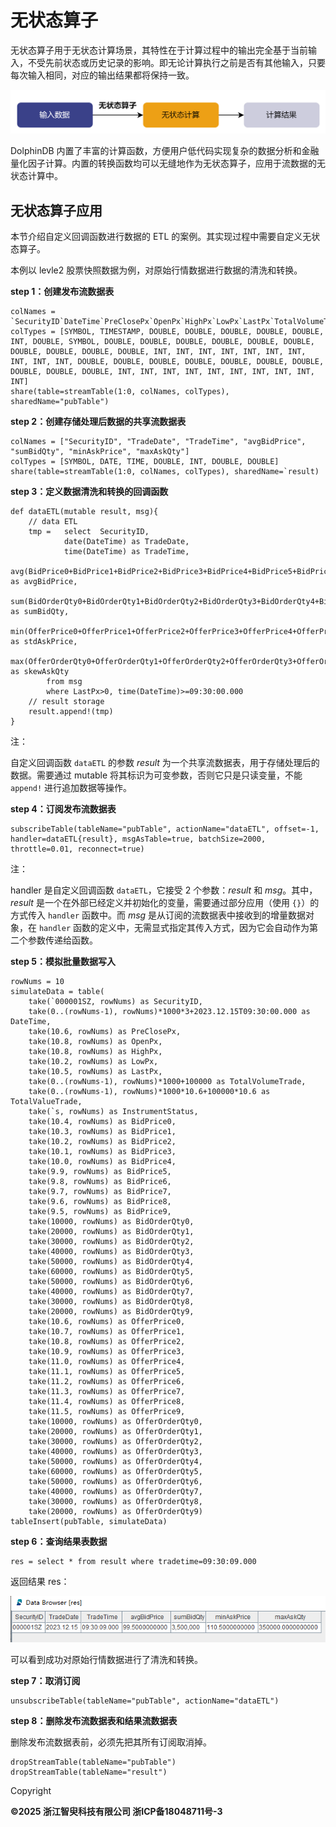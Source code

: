 # 无状态算子

无状态算子用于无状态计算场景，其特性在于计算过程中的输出完全基于当前输入，不受先前状态或历史记录的影响。即无论计算执行之前是否有其他输入，只要每次输入相同，对应的输出结果都将保持一致。

![](images/stateless_operators_1.png)

DolphinDB 内置了丰富的计算函数，方便用户低代码实现复杂的数据分析和金融量化因子计算。内置的转换函数均可以无缝地作为无状态算子，应用于流数据的无状态计算中。

## 无状态算子应用

本节介绍自定义回调函数进行数据的 ETL 的案例。其实现过程中需要自定义无状态算子。

本例以 levle2 股票快照数据为例，对原始行情数据进行数据的清洗和转换。

**step 1：创建发布流数据表**

```
colNames = `SecurityID`DateTime`PreClosePx`OpenPx`HighPx`LowPx`LastPx`TotalVolumeTrade`TotalValueTrade`InstrumentStatus`BidPrice0`BidPrice1`BidPrice2`BidPrice3`BidPrice4`BidPrice5`BidPrice6`BidPrice7`BidPrice8`BidPrice9`BidOrderQty0`BidOrderQty1`BidOrderQty2`BidOrderQty3`BidOrderQty4`BidOrderQty5`BidOrderQty6`BidOrderQty7`BidOrderQty8`BidOrderQty9`OfferPrice0`OfferPrice1`OfferPrice2`OfferPrice3`OfferPrice4`OfferPrice5`OfferPrice6`OfferPrice7`OfferPrice8`OfferPrice9`OfferOrderQty0`OfferOrderQty1`OfferOrderQty2`OfferOrderQty3`OfferOrderQty4`OfferOrderQty5`OfferOrderQty6`OfferOrderQty7`OfferOrderQty8`OfferOrderQty9
colTypes = [SYMBOL, TIMESTAMP, DOUBLE, DOUBLE, DOUBLE, DOUBLE, DOUBLE, INT, DOUBLE, SYMBOL, DOUBLE, DOUBLE, DOUBLE, DOUBLE, DOUBLE, DOUBLE, DOUBLE, DOUBLE, DOUBLE, DOUBLE, INT, INT, INT, INT, INT, INT, INT, INT, INT, INT, DOUBLE, DOUBLE, DOUBLE, DOUBLE, DOUBLE, DOUBLE, DOUBLE, DOUBLE, DOUBLE, DOUBLE, INT, INT, INT, INT, INT, INT, INT, INT, INT, INT]
share(table=streamTable(1:0, colNames, colTypes), sharedName="pubTable")
```

**step 2：创建存储处理后数据的共享流数据表**

```
colNames = ["SecurityID", "TradeDate", "TradeTime", "avgBidPrice", "sumBidQty", "minAskPrice", "maxAskQty"]
colTypes = [SYMBOL, DATE, TIME, DOUBLE, INT, DOUBLE, DOUBLE]
share(table=streamTable(1:0, colNames, colTypes), sharedName=`result)
```

**step 3：定义数据清洗和转换的回调函数**

```
def dataETL(mutable result, msg){
	// data ETL
	tmp = 	select 	SecurityID,
			date(DateTime) as TradeDate,
			time(DateTime) as TradeTime,
			avg(BidPrice0+BidPrice1+BidPrice2+BidPrice3+BidPrice4+BidPrice5+BidPrice6+BidPrice7+BidPrice8+BidPrice9) as avgBidPrice,
			sum(BidOrderQty0+BidOrderQty1+BidOrderQty2+BidOrderQty3+BidOrderQty4+BidOrderQty5+BidOrderQty6+BidOrderQty7+BidOrderQty8+BidOrderQty9) as sumBidQty,
			min(OfferPrice0+OfferPrice1+OfferPrice2+OfferPrice3+OfferPrice4+OfferPrice5+OfferPrice6+OfferPrice7+OfferPrice8+OfferPrice9) as stdAskPrice,
			max(OfferOrderQty0+OfferOrderQty1+OfferOrderQty2+OfferOrderQty3+OfferOrderQty4+OfferOrderQty5+OfferOrderQty6+OfferOrderQty7+OfferOrderQty8+OfferOrderQty9) as skewAskQty
		from msg
		where LastPx>0, time(DateTime)>=09:30:00.000
	// result storage
	result.append!(tmp)
}
```

注：

自定义回调函数 `dataETL` 的参数 *result* 为一个共享流数据表，用于存储处理后的数据。需要通过 mutable
将其标识为可变参数，否则它只是只读变量，不能 `append!` 进行追加数据等操作。

**step 4：订阅发布流数据表**

```
subscribeTable(tableName="pubTable", actionName="dataETL", offset=-1, handler=dataETL{result}, msgAsTable=true, batchSize=2000, throttle=0.01, reconnect=true)
```

注：

handler 是自定义回调函数 `dataETL`，它接受 2 个参数：*result* 和
*msg*。其中，*result* 是一个在外部已经定义并初始化的变量，需要通过部分应用（使用
`{}`）的方式传入 `handler` 函数中。而 *msg*
是从订阅的流数据表中接收到的增量数据对象，在 `handler`
函数的定义中，无需显式指定其传入方式，因为它会自动作为第二个参数传递给函数。

**step 5：模拟批量数据写入**

```
rowNums = 10
simulateData = table(
	take(`000001SZ, rowNums) as SecurityID,
	take(0..(rowNums-1), rowNums)*1000*3+2023.12.15T09:30:00.000 as DateTime,
	take(10.6, rowNums) as PreClosePx,
	take(10.8, rowNums) as OpenPx,
	take(10.8, rowNums) as HighPx,
	take(10.2, rowNums) as LowPx,
	take(10.5, rowNums) as LastPx,
	take(0..(rowNums-1), rowNums)*1000+100000 as TotalVolumeTrade,
	take(0..(rowNums-1), rowNums)*1000*10.6+100000*10.6 as TotalValueTrade,
	take(`s, rowNums) as InstrumentStatus,
	take(10.4, rowNums) as BidPrice0,
	take(10.3, rowNums) as BidPrice1,
	take(10.2, rowNums) as BidPrice2,
	take(10.1, rowNums) as BidPrice3,
	take(10.0, rowNums) as BidPrice4,
	take(9.9, rowNums) as BidPrice5,
	take(9.8, rowNums) as BidPrice6,
	take(9.7, rowNums) as BidPrice7,
	take(9.6, rowNums) as BidPrice8,
	take(9.5, rowNums) as BidPrice9,
	take(10000, rowNums) as BidOrderQty0,
	take(20000, rowNums) as BidOrderQty1,
	take(30000, rowNums) as BidOrderQty2,
	take(40000, rowNums) as BidOrderQty3,
	take(50000, rowNums) as BidOrderQty4,
	take(60000, rowNums) as BidOrderQty5,
	take(50000, rowNums) as BidOrderQty6,
	take(40000, rowNums) as BidOrderQty7,
	take(30000, rowNums) as BidOrderQty8,
	take(20000, rowNums) as BidOrderQty9,
	take(10.6, rowNums) as OfferPrice0,
	take(10.7, rowNums) as OfferPrice1,
	take(10.8, rowNums) as OfferPrice2,
	take(10.9, rowNums) as OfferPrice3,
	take(11.0, rowNums) as OfferPrice4,
	take(11.1, rowNums) as OfferPrice5,
	take(11.2, rowNums) as OfferPrice6,
	take(11.3, rowNums) as OfferPrice7,
	take(11.4, rowNums) as OfferPrice8,
	take(11.5, rowNums) as OfferPrice9,
	take(10000, rowNums) as OfferOrderQty0,
	take(20000, rowNums) as OfferOrderQty1,
	take(30000, rowNums) as OfferOrderQty2,
	take(40000, rowNums) as OfferOrderQty3,
	take(50000, rowNums) as OfferOrderQty4,
	take(60000, rowNums) as OfferOrderQty5,
	take(50000, rowNums) as OfferOrderQty6,
	take(40000, rowNums) as OfferOrderQty7,
	take(30000, rowNums) as OfferOrderQty8,
	take(20000, rowNums) as OfferOrderQty9)
tableInsert(pubTable, simulateData)
```

**step 6：查询结果表数据**

```
res = select * from result where tradetime=09:30:09.000
```

返回结果 res：

![](images/stateless_operators_2.png)

可以看到成功对原始行情数据进行了清洗和转换。

**step 7：取消订阅**

```
unsubscribeTable(tableName="pubTable", actionName="dataETL")
```

**step 8：删除发布流数据表和结果流数据表**

删除发布流数据表前，必须先把其所有订阅取消掉。

```
dropStreamTable(tableName="pubTable")
dropStreamTable(tableName="result")
```

Copyright

**©2025 浙江智臾科技有限公司 浙ICP备18048711号-3**
